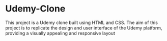 # Udemy-Clone
This project is a Udemy clone built using HTML and CSS. The aim of this project is to replicate the design and user interface of the Udemy platform, providing a visually appealing and responsive layout
